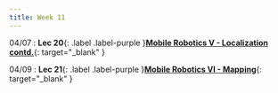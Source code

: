 ```yaml
---
title: Week 11
---
```

04/07
: **Lec 20**{: .label .label-purple }[**Mobile Robotics V - Localization contd.**](/CSCI5551-Spr25/assets/slides/lec20_mobile_robotics_5_localization.pdf){: target="_blank" }

04/09
: **Lec 21**{: .label .label-purple }[**Mobile Robotics VI - Mapping**](){: target="_blank" }